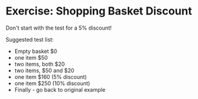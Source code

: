 # Exercise: Shopping Basket Discount

Don't start with the test for a 5% discount!

Suggested test list:

- Empty basket $0
- one item $50
- two items, both $20
- two items, $50 and $20
- one item $160 (5% discount)
- one item $250 (10% discount)
- Finally - go back to original example
